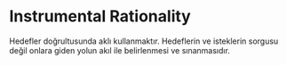 # Instrumental Rationality

Hedefler doğrultusunda aklı kullanmaktır. Hedeflerin ve isteklerin sorgusu değil onlara giden yolun akıl ile belirlenmesi ve sınanmasıdır.